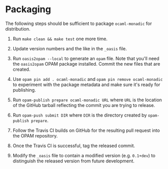 # Packaging

The following steps should be sufficient to package `ocaml-monadic` for distribution.

  1. Run `make clean && make test` one more time.

  2. Update version numbers and the like in the `_oasis` file.

  3. Run `oasis2opam --local` to generate an `opam` file.  Note that you'll need
     the `oasis2opam` OPAM package installed.  Commit the new files that are
     created.

  4. Use `opam pin add . ocaml-monadic` and `opam pin remove ocaml-monadic` to
     experiment with the package metadata and make sure it's ready for publishing.

  5. Run `opam-publish prepare ocaml-monadic URL` where `URL` is the location of the
     GitHub tarball reflecting the commit you are trying to release.

  6. Run `opam-push submit DIR` where `DIR` is the directory created by
     `opam-publish prepare`.

  7. Follow the Travis CI builds on GitHub for the resulting pull request into
     the OPAM repository.

  8. Once the Travis CI is successful, tag the released commit.

  9. Modify the `_oasis` file to contain a modified version (e.g. `0.1+dev`) to
     distinguish the released version from future development.

